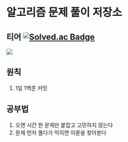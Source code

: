 # 알고리즘 문제 풀이 저장소

## 티어 [![Solved.ac Badge](https://img.shields.io/badge/solved.ac-grey?style=flat-square&logo=solved.ac&logoColor=white&)](https://www.acmicpc.net/user/Lia316)

<img src="http://mazassumnida.wtf/api/v2/generate_badge?boj=Lia316">


## 원칙
1. 1일 1백준 커밋

## 공부법
1. 오랜 시간 한 문제만 붙잡고 고민하지 않는다
2. 문제 먼저 풀다가 막히면 이론을 찾아본다
